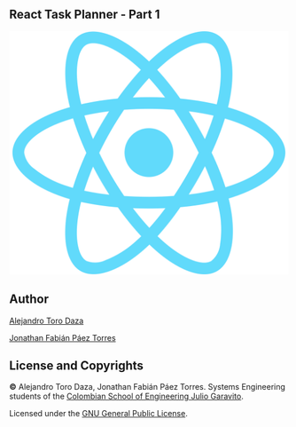 ## React Task Planner - Part 1

![img](https://github.com/ieti-eci/react-task-planner-2-AlejandroToro/blob/main/img/React.png)

## Author

[Alejandro Toro Daza](https://github.com/Skullzo)

[Jonathan Fabián Páez Torres](https://github.com/jfpazto)

## License and Copyrights

**©** Alejandro Toro Daza, Jonathan Fabián Páez Torres. Systems Engineering students of the [Colombian School of Engineering Julio Garavito](https://www.escuelaing.edu.co/es/).

Licensed under the [GNU General Public License](https://github.com/ieti-eci/react-task-planner-2-AlejandroToro/blob/main/LICENSE).
